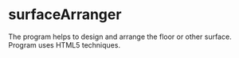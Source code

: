 surfaceArranger
===============

The program helps to design and arrange the floor or other surface.
Program uses HTML5 techniques.
